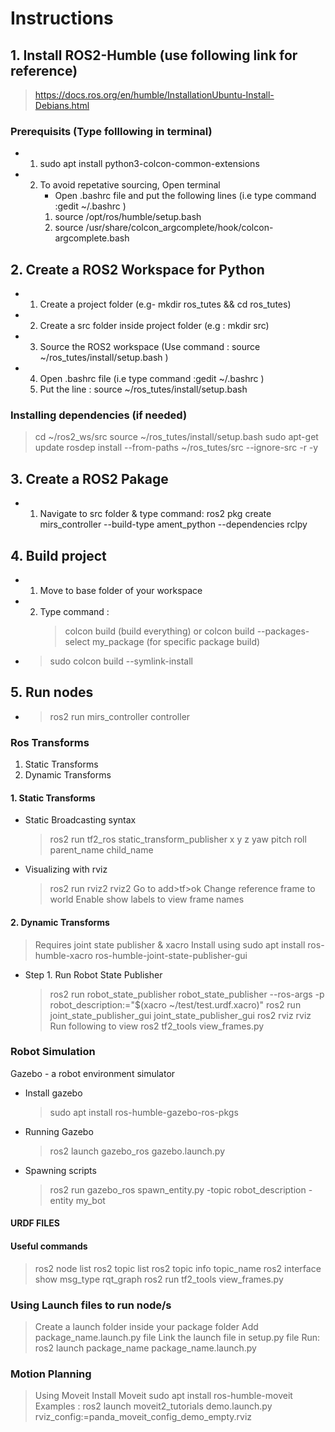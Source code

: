 # Instructions

## 1. Install ROS2-Humble (use following link for reference)

> https://docs.ros.org/en/humble/InstallationUbuntu-Install-Debians.html

### Prerequisits (Type folllowing in terminal)

-   1. sudo apt install python3-colcon-common-extensions
-   2. To avoid repetative sourcing, Open terminal
        - Open .bashrc file and put the following lines (i.e type command :gedit ~/.bashrc )
        1. source /opt/ros/humble/setup.bash
        2. source /usr/share/colcon_argcomplete/hook/colcon-argcomplete.bash

## 2. Create a ROS2 Workspace for Python

-   1. Create a project folder (e.g- mkdir ros_tutes && cd ros_tutes)
-   2. Create a src folder inside project folder (e.g : mkdir src)
-   3. Source the ROS2 workspace (Use command : source ~/ros_tutes/install/setup.bash )
-   4. Open .bashrc file (i.e type command :gedit ~/.bashrc )
    5. Put the line : source ~/ros_tutes/install/setup.bash

### Installing dependencies (if needed)

> cd ~/ros2_ws/src
> source ~/ros_tutes/install/setup.bash
> sudo apt-get update
> rosdep install --from-paths ~/ros_tutes/src --ignore-src -r -y

## 3. Create a ROS2 Pakage

-   1. Navigate to src folder & type command: ros2 pkg create mirs_controller --build-type ament_python --dependencies rclpy

## 4. Build project

-   1. Move to base folder of your workspace
-   2. Type command :
        > colcon build (build everything) or colcon build --packages-select my_package (for specific package build)

-   > sudo colcon build --symlink-install

## 5. Run nodes

-   > ros2 run mirs_controller controller

### Ros Transforms

1. Static Transforms
2. Dynamic Transforms

#### 1. Static Transforms

-   Static Broadcasting syntax

    > ros2 run tf2_ros static_transform_publisher x y z yaw pitch roll parent_name child_name

-   Visualizing with rviz
    > ros2 run rviz2 rviz2
    > Go to add>tf>ok
    > Change reference frame to world
    > Enable show labels to view frame names

#### 2. Dynamic Transforms

> Requires joint state publisher & xacro
> Install using sudo apt install ros-humble-xacro ros-humble-joint-state-publisher-gui

-   Step 1. Run Robot State Publisher
    > ros2 run robot_state_publisher robot_state_publisher --ros-args -p robot_description:="$(xacro ~/test/test.urdf.xacro)"
    > ros2 run joint_state_publisher_gui joint_state_publisher_gui
    > ros2 rviz rviz
    > Run following to view
    > ros2 tf2_tools view_frames.py

### Robot Simulation

Gazebo - a robot environment simulator

-   Install gazebo

    > sudo apt install ros-humble-gazebo-ros-pkgs

-   Running Gazebo

    > ros2 launch gazebo_ros gazebo.launch.py

-   Spawning scripts
    > ros2 run gazebo_ros spawn_entity.py -topic robot_description -entity my_bot

#### URDF FILES

#### Useful commands

> ros2 node list
> ros2 topic list
> ros2 topic info topic_name
> ros2 interface show msg_type
> rqt_graph
> ros2 run tf2_tools view_frames.py

### Using Launch files to run node/s

> Create a launch folder inside your package folder
> Add package_name.launch.py file
> Link the launch file in setup.py file
> Run: ros2 launch package_name package_name.launch.py

### Motion Planning

> Using Moveit
> Install Moveit
> sudo apt install ros-humble-moveit
> Examples : ros2 launch moveit2_tutorials demo.launch.py rviz_config:=panda_moveit_config_demo_empty.rviz
